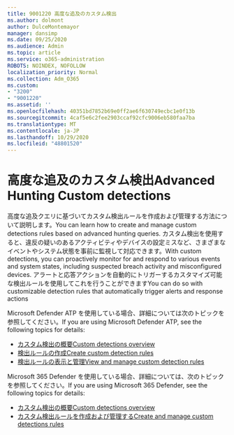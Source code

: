 ```yaml
---
title: 9001220 高度な追及のカスタム検出
ms.author: dolmont
author: DulceMontemayor
manager: dansimp
ms.date: 09/25/2020
ms.audience: Admin
ms.topic: article
ms.service: o365-administration
ROBOTS: NOINDEX, NOFOLLOW
localization_priority: Normal
ms.collection: Adm_O365
ms.custom:
- "3200"
- "9001220"
ms.assetid: ''
ms.openlocfilehash: 40351bd7852b69e0ff2ae6f630749ecbc1e0f13b
ms.sourcegitcommit: 4caf5e6c2fee2903ccaf92cfc9006eb580faa7ba
ms.translationtype: MT
ms.contentlocale: ja-JP
ms.lasthandoff: 10/29/2020
ms.locfileid: "48801520"
---
```

# <a name="advanced-hunting-custom-detections"></a><span data-ttu-id="017b4-102">高度な追及のカスタム検出</span><span class="sxs-lookup"><span data-stu-id="017b4-102">Advanced Hunting Custom detections</span></span>

<span data-ttu-id="017b4-103">高度な追及クエリに基づいてカスタム検出ルールを作成および管理する方法について説明します。</span><span class="sxs-lookup"><span data-stu-id="017b4-103">You can learn how to create and manage custom detections rules based on advanced hunting queries.</span></span> <span data-ttu-id="017b4-104">カスタム検出を使用すると、違反の疑いのあるアクティビティやデバイスの設定ミスなど、さまざまなイベントやシステム状態を事前に監視して対応できます。</span><span class="sxs-lookup"><span data-stu-id="017b4-104">With custom detections, you can proactively monitor for and respond to various events and system states, including suspected breach activity and misconfigured devices.</span></span> <span data-ttu-id="017b4-105">アラートと応答アクションを自動的にトリガーするカスタマイズ可能な検出ルールを使用してこれを行うことができます</span><span class="sxs-lookup"><span data-stu-id="017b4-105">You can do so with customizable detection rules that automatically trigger alerts and response actions</span></span>
  
<span data-ttu-id="017b4-106">Microsoft Defender ATP を使用している場合、詳細については次のトピックを参照してください。</span><span class="sxs-lookup"><span data-stu-id="017b4-106">If you are using Microsoft Defender ATP, see the following topics for details:</span></span> 
- [<span data-ttu-id="017b4-107">カスタム検出の概要</span><span class="sxs-lookup"><span data-stu-id="017b4-107">Custom detections overview</span></span>](https://docs.microsoft.com/windows/security/threat-protection/microsoft-defender-atp/overview-custom-detections)
- [<span data-ttu-id="017b4-108">検出ルールの作成</span><span class="sxs-lookup"><span data-stu-id="017b4-108">Create custom detection rules</span></span>](https://docs.microsoft.com/windows/security/threat-protection/microsoft-defender-atp/custom-detection-rules)
- [<span data-ttu-id="017b4-109">検出ルールの表示と管理</span><span class="sxs-lookup"><span data-stu-id="017b4-109">View and manage custom detection rules</span></span>](https://docs.microsoft.com/windows/security/threat-protection/microsoft-defender-atp/custom-detections-manage)

<span data-ttu-id="017b4-110">Microsoft 365 Defender を使用している場合、詳細については、次のトピックを参照してください。</span><span class="sxs-lookup"><span data-stu-id="017b4-110">If you are using Microsoft 365 Defender, see the following topics for details:</span></span> 
- [<span data-ttu-id="017b4-111">カスタム検出の概要</span><span class="sxs-lookup"><span data-stu-id="017b4-111">Custom detections overview</span></span>](https://docs.microsoft.com/microsoft-365/security/mtp/custom-detections-overview)
- [<span data-ttu-id="017b4-112">カスタム検出ルールを作成および管理する</span><span class="sxs-lookup"><span data-stu-id="017b4-112">Create and manage custom detections rules</span></span>](https://docs.microsoft.com/microsoft-365/security/mtp/custom-detection-rules)
